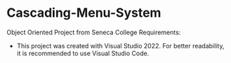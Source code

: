 # Cascading-Menu-System
Object Oriented Project from Seneca College
Requirements:
- This project was created with Visual Studio 2022. For better readability, it is recommended to use Visual Studio Code.
